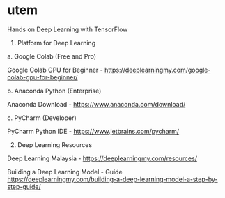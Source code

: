 # utem
Hands on Deep Learning with TensorFlow

1. Platform for Deep Learning

a. Google Colab (Free and Pro)

Google Colab GPU for Beginner - https://deeplearningmy.com/google-colab-gpu-for-beginner/

b. Anaconda Python (Enterprise)

Anaconda Download - https://www.anaconda.com/download/

c. PyCharm (Developer)

PyCharm Python IDE - https://www.jetbrains.com/pycharm/

2. Deep Learning Resources

Deep Learning Malaysia - https://deeplearningmy.com/resources/

Building a Deep Learning Model - Guide https://deeplearningmy.com/building-a-deep-learning-model-a-step-by-step-guide/
